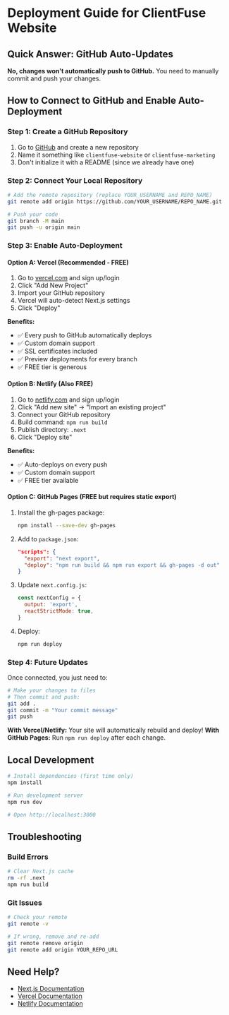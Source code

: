 # Deployment Guide for ClientFuse Website

## Quick Answer: GitHub Auto-Updates

**No, changes won't automatically push to GitHub.** You need to manually commit and push your changes.

## How to Connect to GitHub and Enable Auto-Deployment

### Step 1: Create a GitHub Repository

1. Go to [GitHub](https://github.com) and create a new repository
2. Name it something like `clientfuse-website` or `clientfuse-marketing`
3. Don't initialize it with a README (since we already have one)

### Step 2: Connect Your Local Repository

```bash
# Add the remote repository (replace YOUR_USERNAME and REPO_NAME)
git remote add origin https://github.com/YOUR_USERNAME/REPO_NAME.git

# Push your code
git branch -M main
git push -u origin main
```

### Step 3: Enable Auto-Deployment

#### Option A: Vercel (Recommended - FREE)

1. Go to [vercel.com](https://vercel.com) and sign up/login
2. Click "Add New Project"
3. Import your GitHub repository
4. Vercel will auto-detect Next.js settings
5. Click "Deploy"

**Benefits:**
- ✅ Every push to GitHub automatically deploys
- ✅ Custom domain support
- ✅ SSL certificates included
- ✅ Preview deployments for every branch
- ✅ FREE tier is generous

#### Option B: Netlify (Also FREE)

1. Go to [netlify.com](https://netlify.com) and sign up/login
2. Click "Add new site" → "Import an existing project"
3. Connect your GitHub repository
4. Build command: `npm run build`
5. Publish directory: `.next`
6. Click "Deploy site"

**Benefits:**
- ✅ Auto-deploys on every push
- ✅ Custom domain support
- ✅ FREE tier available

#### Option C: GitHub Pages (FREE but requires static export)

1. Install the gh-pages package:
   ```bash
   npm install --save-dev gh-pages
   ```

2. Add to `package.json`:
   ```json
   "scripts": {
     "export": "next export",
     "deploy": "npm run build && npm run export && gh-pages -d out"
   }
   ```

3. Update `next.config.js`:
   ```js
   const nextConfig = {
     output: 'export',
     reactStrictMode: true,
   }
   ```

4. Deploy:
   ```bash
   npm run deploy
   ```

### Step 4: Future Updates

Once connected, you just need to:

```bash
# Make your changes to files
# Then commit and push:
git add .
git commit -m "Your commit message"
git push
```

**With Vercel/Netlify:** Your site will automatically rebuild and deploy!
**With GitHub Pages:** Run `npm run deploy` after each change.

## Local Development

```bash
# Install dependencies (first time only)
npm install

# Run development server
npm run dev

# Open http://localhost:3000
```

## Troubleshooting

### Build Errors
```bash
# Clear Next.js cache
rm -rf .next
npm run build
```

### Git Issues
```bash
# Check your remote
git remote -v

# If wrong, remove and re-add
git remote remove origin
git remote add origin YOUR_REPO_URL
```

## Need Help?

- [Next.js Documentation](https://nextjs.org/docs)
- [Vercel Documentation](https://vercel.com/docs)
- [Netlify Documentation](https://docs.netlify.com)

